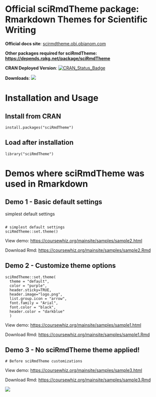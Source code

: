 # Official sciRmdTheme package: Rmarkdown Themes for Scientific Writing

__Official docs site__: [scirmdtheme.obi.obianom.com](https://scirmdtheme.obi.obianom.com)

__Other packages required for sciRmdTheme: https://depends.rpkg.net/package/sciRmdTheme__

__CRAN Deployed Version__: [![CRAN\_Status\_Badge](https://www.r-pkg.org/badges/version/sciRmdTheme)](https://cran.r-project.org/package=sciRmdTheme)

__Downloads__: [![](https://cranlogs.r-pkg.org/badges/grand-total/sciRmdTheme)](https://cran.r-project.org/package=sciRmdTheme)


# Installation and Usage

## Install from CRAN
` install.packages("sciRmdTheme") `

## Load after installation
` library("sciRmdTheme") `

# Demos where sciRmdTheme was used in Rmarkdown

## Demo 1 - Basic default settings

simplest default settings

```{r,echo=TRUE}

# simplest default settings
sciRmdTheme::set.theme()

```

View demo: https://coursewhiz.org/mainsite/samples/sample2.html

Download Rmd: https://coursewhiz.org/mainsite/samples/sample2.Rmd


## Demo 2 - Customize theme options

```{r,echo=TRUE}
sciRmdTheme::set.theme(
  theme = "default",
  color = "purple",
  header.sticky=TRUE,
  header.image="logo.png",
  list.group.icon = "arrow",
  font.family = "Arial",
  font.color = "black",
  header.color = "darkblue"
  )

```

View demo: https://coursewhiz.org/mainsite/samples/sample1.html

Download Rmd: https://coursewhiz.org/mainsite/samples/sample1.Rmd

## Demo 3 - No sciRmdTheme theme applied!

```{r,echo=TRUE}
# Before sciRmdTheme customizations
```

View demo: https://coursewhiz.org/mainsite/samples/sample3.html

Download Rmd: https://coursewhiz.org/mainsite/samples/sample3.Rmd


 

![](https://coursewhiz.org/mainsite/logo2x.png)

